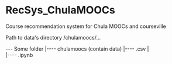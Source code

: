 # RecSys_ChulaMOOCs
Course recommendation system for Chula MOOCs and courseville

Path to data's directory
/chulamoocs/...

--- Some folder
    |---- chulamoocs (contain data)
          |---- <filename>.csv
    |    
    |---- <jupyter notebook>.ipynb
